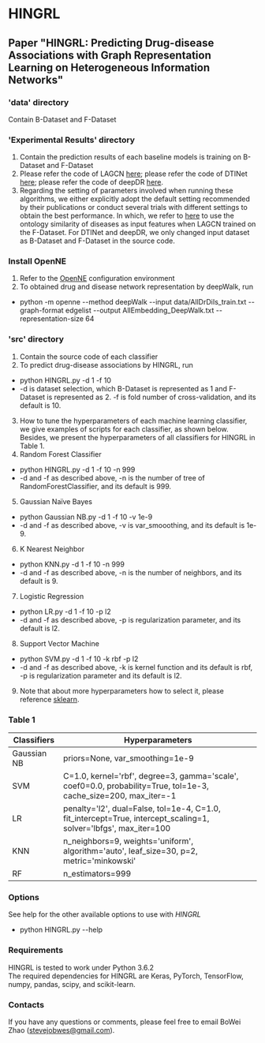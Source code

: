 # HINGRL
## Paper "HINGRL: Predicting Drug-disease Associations with Graph Representation Learning on Heterogeneous Information Networks"

### 'data' directory
Contain B-Dataset and F-Dataset

### 'Experimental Results' directory
1. Contain the prediction results of each baseline models is training on B-Dataset and F-Dataset
2. Please refer the code of LAGCN [here](https://github.com/storyandwine/LAGCN); please refer the code of DTINet [here](https://github.com/luoyunan/DTINet); please refer the code of deepDR [here](https://github.com/ChengF-Lab/deepDR).
3. Regarding the setting of parameters involved when running these algorithms, we either explicitly adopt the default setting recommended by their publications or conduct several trials with different settings to obtain the best performance. In which, we refer to [here](https://doi.org/10.1093/bib/bbab319) to use the ontology similarity of diseases as input features when LAGCN trained on the F-Dataset. For DTINet and deepDR, we only changed input dataset as B-Dataset and F-Dataset in the source code. 

### Install OpenNE
1. Refer to the [OpenNE](https://github.com/thunlp/OpenNE/tree/pytorch) configuration environment
2. To obtained drug and disease network representation by deepWalk, run
  - python -m openne --method deepWalk --input data/AllDrDiIs_train.txt --graph-format edgelist --output AllEmbedding_DeepWalk.txt --representation-size 64

### 'src' directory
1. Contain the source code of each classifier
2. To predict drug-disease associations by HINGRL, run
  - python HINGRL.py -d 1 -f 10 
  - -d is dataset selection, which B-Dataset is represented as 1 and F-Dataset is represented as 2. -f is fold number of cross-validation, and its default is 10.
3. How to tune the hyperparameters of each machine learning classifier, we give examples of scripts for each classifier, as shown below. Besides, we present the hyperparameters of all classifiers for HINGRL in Table 1.
4. Random Forest Classifier
  - python HINGRL.py -d 1 -f 10 -n 999
  - -d and -f as described above, -n is the number of tree of RandomForestClassifier, and its default is 999.
5. Gaussian Naïve Bayes
  - python Gaussian NB.py -d 1 -f 10 -v 1e-9
  - -d and -f as described above, -v is var_smooothing, and its default is 1e-9.
6. K Nearest Neighbor
  - python KNN.py -d 1 -f 10 -n 999
  - -d and -f as described above, -n is the number of neighbors, and its default is 9.
7. Logistic Regression
  - python LR.py -d 1 -f 10 -p l2
  - -d and -f as described above, -p is regularization parameter, and its default is l2.
8. Support Vector Machine
  - python SVM.py -d 1 -f 10 -k rbf -p l2
  - -d and -f as described above, -k is kernel function and its default is rbf, -p is regularization parameter and its default is l2.
9. Note that about more hyperparameters how to select it, please reference [sklearn](https://scikit-learn.org/).
### Table 1
| Classifiers | Hyperparameters |
| ----- | ----- |
| Gaussian NB | priors=None, var_smoothing=1e-9 |
| SVM | C=1.0, kernel='rbf', degree=3, gamma='scale', coef0=0.0, probability=True, tol=1e-3, cache_size=200, max_iter=-1 |
| LR | penalty='l2', dual=False, tol=1e-4, C=1.0, fit_intercept=True, intercept_scaling=1, solver='lbfgs', max_iter=100 |
| KNN | n_neighbors=9, weights='uniform', algorithm='auto', leaf_size=30, p=2, metric='minkowski' |
| RF | n_estimators=999 |

### Options
See help for the other available options to use with *HINGRL*
  - python HINGRL.py --help

### Requirements
HINGRL is tested to work under Python 3.6.2  
The required dependencies for HINGRL are Keras, PyTorch, TensorFlow, numpy, pandas, scipy, and scikit-learn.

### Contacts
If you have any questions or comments, please feel free to email BoWei Zhao (stevejobwes@gmail.com).
